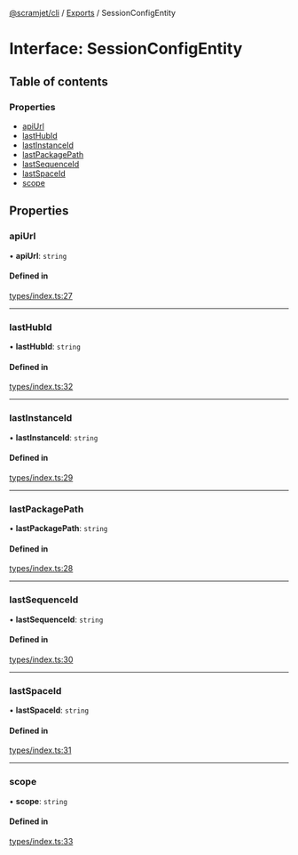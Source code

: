 [@scramjet/cli](../README.md) / [Exports](../modules.md) / SessionConfigEntity

# Interface: SessionConfigEntity

## Table of contents

### Properties

- [apiUrl](SessionConfigEntity.md#apiurl)
- [lastHubId](SessionConfigEntity.md#lasthubid)
- [lastInstanceId](SessionConfigEntity.md#lastinstanceid)
- [lastPackagePath](SessionConfigEntity.md#lastpackagepath)
- [lastSequenceId](SessionConfigEntity.md#lastsequenceid)
- [lastSpaceId](SessionConfigEntity.md#lastspaceid)
- [scope](SessionConfigEntity.md#scope)

## Properties

### apiUrl

• **apiUrl**: `string`

#### Defined in

[types/index.ts:27](https://github.com/scramjetorg/transform-hub/blob/HEAD/packages/cli/src/types/index.ts#L27)

___

### lastHubId

• **lastHubId**: `string`

#### Defined in

[types/index.ts:32](https://github.com/scramjetorg/transform-hub/blob/HEAD/packages/cli/src/types/index.ts#L32)

___

### lastInstanceId

• **lastInstanceId**: `string`

#### Defined in

[types/index.ts:29](https://github.com/scramjetorg/transform-hub/blob/HEAD/packages/cli/src/types/index.ts#L29)

___

### lastPackagePath

• **lastPackagePath**: `string`

#### Defined in

[types/index.ts:28](https://github.com/scramjetorg/transform-hub/blob/HEAD/packages/cli/src/types/index.ts#L28)

___

### lastSequenceId

• **lastSequenceId**: `string`

#### Defined in

[types/index.ts:30](https://github.com/scramjetorg/transform-hub/blob/HEAD/packages/cli/src/types/index.ts#L30)

___

### lastSpaceId

• **lastSpaceId**: `string`

#### Defined in

[types/index.ts:31](https://github.com/scramjetorg/transform-hub/blob/HEAD/packages/cli/src/types/index.ts#L31)

___

### scope

• **scope**: `string`

#### Defined in

[types/index.ts:33](https://github.com/scramjetorg/transform-hub/blob/HEAD/packages/cli/src/types/index.ts#L33)
